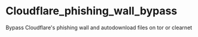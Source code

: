 # Cloudflare_phishing_wall_bypass
Bypass Cloudflare's phishing wall and autodownload files on tor or clearnet
